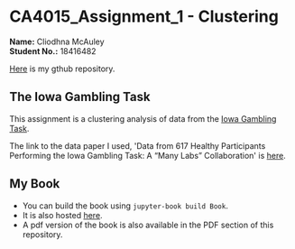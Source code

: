 # CA4015_Assignment_1 - Clustering

**Name:** Cliodhna McAuley <br>
**Student No.:** 18416482

[Here](https://github.com/mcauleyc/CA4015_Assignment_1) is my gthub repository.

## The Iowa Gambling Task

This assignment is a clustering analysis of data from the [Iowa Gambling Task](https://en.wikipedia.org/wiki/Iowa_gambling_task).

The link to the data paper I used, 'Data from 617 Healthy Participants Performing the Iowa Gambling Task: A “Many Labs” Collaboration' is [here](https://openpsychologydata.metajnl.com/articles/10.5334/jopd.ak/).



## My Book

* You can build the book using `jupyter-book build Book`.
* It is also hosted [here](https://mcauleyc.github.io/CA4015_Assignment_1/intro.html).
* A pdf version of the book is also available in the PDF section of this repository.
